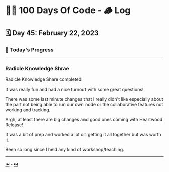 # 👨‍💻 100 Days Of Code - 🪵 Log

## 🗓️ Day 45: February 22, 2023

### **🥵 Today's Progress**

***

### **Radicle Knowledge Shrae**

Radicle Knowledge Share completed!

It was really fun and had a nice turnout with some great questions!

There was some last minute changes that I really didn't like especially about the part not being able to run our own node or the collaborative features not working and tracking.

Argh, at least there are big changes and good ones coming with Heartwood Release!

It was a bit of prep and worked a lot on getting it all together but was worth it.

Been so long since I held any kind of workshop/teaching.

***

[⏮️](044.md) - [⏭️](046.md)
